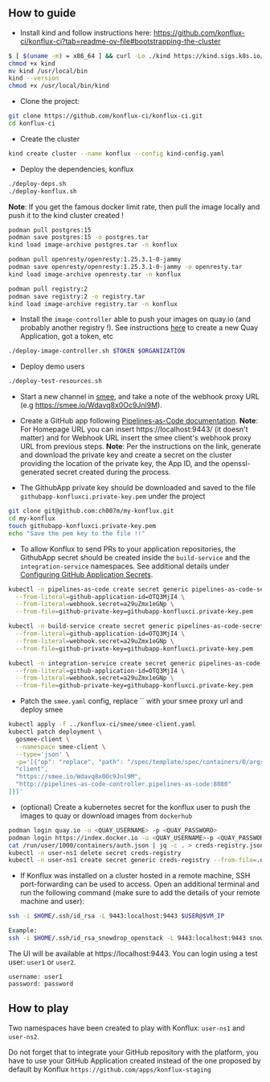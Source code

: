 ##  How to guide

- Install kind and follow instructions here: https://github.com/konflux-ci/konflux-ci?tab=readme-ov-file#bootstrapping-the-cluster
```bash
$ [ $(uname -m) = x86_64 ] && curl -Lo ./kind https://kind.sigs.k8s.io/dl/v0.24.0/kind-linux-amd64
chmod +x kind
mv kind /usr/local/bin
kind --version
chmod +x /usr/local/bin/kind 
```
- Clone the project:
```bash 
git clone https://github.com/konflux-ci/konflux-ci.git
cd konflux-ci
```
- Create the cluster
```bash 
kind create cluster --name konflux --config kind-config.yaml
```
- Deploy the dependencies, konflux
```bash 
./deploy-deps.sh
./deploy-konflux.sh
```
**Note**: If you get the famous docker limit rate, then pull the image locally and push it to the kind cluster created !
```bash
podman pull postgres:15
podman save postgres:15 -o postgres.tar
kind load image-archive postgres.tar -n konflux

podman pull openresty/openresty:1.25.3.1-0-jammy
podman save openresty/openresty:1.25.3.1-0-jammy -o openresty.tar
kind load image-archive openresty.tar -n konflux

podman pull registry:2
podman save registry:2 -o registry.tar
kind load image-archive registry.tar -n konflux
```
- Install the `image-controller` able to push your images on quay.io (and probably another registry !). See instructions [here](https://github.com/konflux-ci/konflux-ci/blob/main/docs/quay.md#automatically-provision-quay-repositories-for-container-images) to create a new Quay Application, got a token, etc
```bash
./deploy-image-controller.sh $TOKEN $ORGANIZATION
```

- Deploy demo users
```bash 
./deploy-test-resources.sh
```

- Start a new channel in [smee](https://smee.io/), and take a note of the webhook proxy URL (e.g https://smee.io/Wdavq8x0Oc9Jnl9M).
- Create a GitHub app following [Pipelines-as-Code documentation](https://pipelinesascode.com/docs/install/github_apps/#manual-setup).
**Note**: For Homepage URL you can insert https://localhost:9443/ (it doesn't matter) and for Webhook URL insert the smee client's webhook proxy URL from previous steps.
**Note**: Per the instructions on the link, generate and download the private key and create a secret on the cluster providing the location of the private key, the App ID, and the openssl-generated secret created during the process.

- The GithubApp private key should be downloaded and saved to the file `githubapp-konfluxci.private-key.pem` under the project
```bash
git clone git@github.com:ch007m/my-konflux.git
cd my-konflux
touch githubapp-konfluxci.private-key.pem
echo "Save the pem key to the file !!"
```

- To allow Konflux to send PRs to your application repositories, the GithubApp secret should be created inside the `build-service` and the `integration-service` namespaces. See additional details under [Configuring GitHub Application Secrets](https://github.com/konflux-ci/konflux-ci/blob/main/docs/github-secrets.md).
```bash
kubectl -n pipelines-as-code create secret generic pipelines-as-code-secret \
  --from-literal=github-application-id=OTQ3MjI4 \
  --from-literal=webhook.secret=a29uZmx1eGNp \
  --from-file=github-private-key=githubapp-konfluxci.private-key.pem

kubectl -n build-service create secret generic pipelines-as-code-secret \
  --from-literal=github-application-id=OTQ3MjI4 \
  --from-literal=webhook.secret=a29uZmx1eGNp \
  --from-file=github-private-key=githubapp-konfluxci.private-key.pem

kubectl -n integration-service create secret generic pipelines-as-code-secret \
  --from-literal=github-application-id=OTQ3MjI4 \
  --from-literal=webhook.secret=a29uZmx1eGNp \
  --from-file=github-private-key=githubapp-konfluxci.private-key.pem
```

- Patch the `smee.yaml` config, replace `` with your smee proxy url and deploy smee
```bash
kubectl apply -f ../konflux-ci/smee/smee-client.yaml
kubectl patch deployment \
  gosmee-client \
  --namespace smee-client \
  --type='json' \
  -p='[{"op": "replace", "path": "/spec/template/spec/containers/0/args", "value": [
  "client",
  "https://smee.io/Wdavq8x0Oc9Jnl9M",
  "http://pipelines-as-code-controller.pipelines-as-code:8080"
]}]'
```

- (optional) Create a kubernetes secret for the konflux user to push the images to quay or download images from `dockerhub`
```bash 
podman login quay.io -u <QUAY_USERNAME> -p <QUAY_PASSWORD>
podman login https://index.docker.io -u <QUAY_USERNAME>-p <QUAY_PASSWORD>
cat /run/user/1000/containers/auth.json | jq -c . > creds-registry.json
kubectl -n user-ns1 delete secret creds-registry
kubectl -n user-ns1 create secret generic creds-registry --from-file=.dockerconfigjson=creds-registry.json
```
- If Konflux was installed on a cluster hosted in a remote machine, SSH port-forwarding can be used to access. Open an additional terminal and run the following command (make sure to add the details of your remote machine and user):
```bash
ssh -i $HOME/.ssh/id_rsa -L 9443:localhost:9443 $USER@$VM_IP

Example:
ssh -i $HOME/.ssh/id_rsa_snowdrop_openstack -L 9443:localhost:9443 snowdrop@10.0.77.131
```

The UI will be available at https://localhost:9443. You can login using a test user: `user1` or `user2`.

```text
username: user1
password: password
```

## How to play

Two namespaces have been created to play with Konflux: `user-ns1` and `user-ns2`.

Do not forget that to integrate your GitHub repository with the platform, you have to use your GitHub Application created instead of the one proposed by default by Konflux `https://github.com/apps/konflux-staging`
